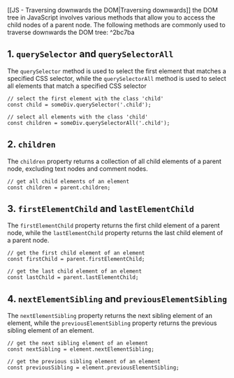 
[[JS - Traversing downwards the DOM|Traversing downwards]] the DOM tree in JavaScript involves various methods that allow you to access the child nodes of a parent node. The following methods are commonly used to traverse downwards the DOM tree: ^2bc7ba


## 1. `querySelector` and `querySelectorAll`

The `querySelector` method is used to select the first element that matches a specified CSS selector, while the `querySelectorAll` method is used to select all elements that match a specified CSS selector

```JS
// select the first element with the class 'child'
const child = someDiv.querySelector('.child');

// select all elements with the class 'child'
const children = someDiv.querySelectorAll('.child');

```

## 2. `children`

The `children` property returns a collection of all child elements of a parent node, excluding text nodes and comment nodes.

```JS
// get all child elements of an element
const children = parent.children;
```

## 3. `firstElementChild` and `lastElementChild`

The `firstElementChild` property returns the first child element of a parent node, while the `lastElementChild` property returns the last child element of a parent node.

```JS
// get the first child element of an element
const firstChild = parent.firstElementChild;

// get the last child element of an element
const lastChild = parent.lastElementChild;
```

## 4. `nextElementSibling` and `previousElementSibling`

The `nextElementSibling` property returns the next sibling element of an element, while the `previousElementSibling` property returns the previous sibling element of an element.

```JS
// get the next sibling element of an element
const nextSibling = element.nextElementSibling;

// get the previous sibling element of an element
const previousSibling = element.previousElementSibling;
```



